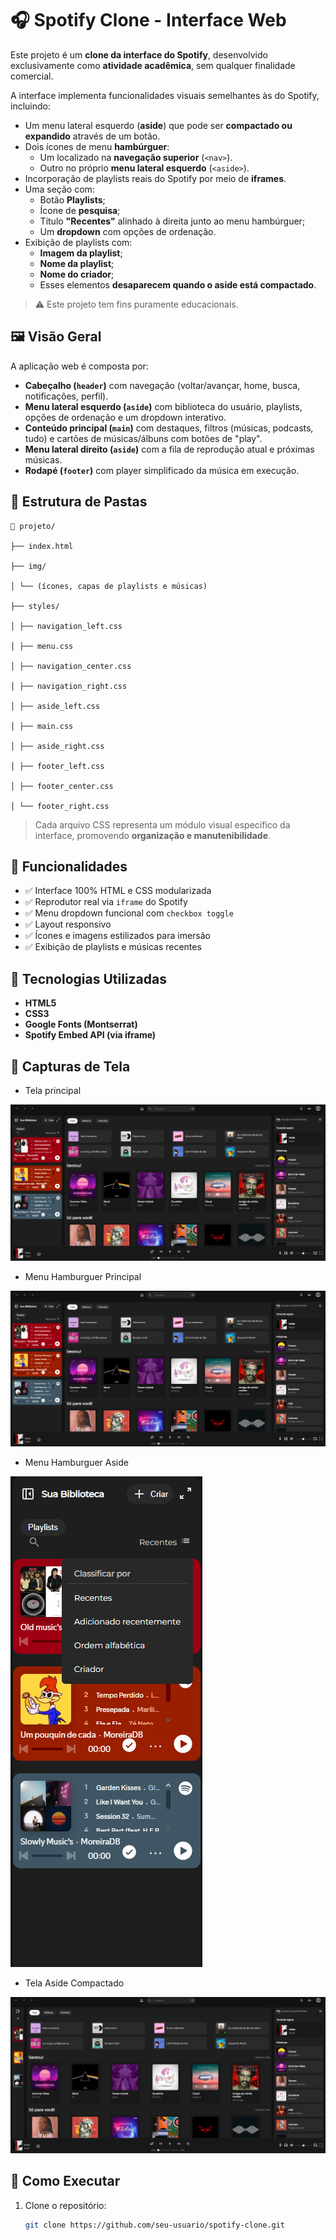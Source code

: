 # 🎧 Spotify Clone - Interface Web


Este projeto é um **clone da interface do Spotify**, desenvolvido exclusivamente como **atividade acadêmica**, sem qualquer finalidade comercial.

A interface implementa funcionalidades visuais semelhantes às do Spotify, incluindo:

- Um menu lateral esquerdo (**aside**) que pode ser **compactado ou expandido** através de um botão.
- Dois ícones de menu **hambúrguer**:
  - Um localizado na **navegação superior** (`<nav>`).
  - Outro no próprio **menu lateral esquerdo** (`<aside>`).
- Incorporação de playlists reais do Spotify por meio de **iframes**.
- Uma seção com:
  - Botão **Playlists**;
  - Ícone de **pesquisa**;
  - Título **"Recentes"** alinhado à direita junto ao menu hambúrguer;
  - Um **dropdown** com opções de ordenação.
- Exibição de playlists com:
  - **Imagem da playlist**;
  - **Nome da playlist**;
  - **Nome do criador**;
  - Esses elementos **desaparecem quando o aside está compactado**.

> ⚠️ Este projeto tem fins puramente educacionais.
## 🖼️ Visão Geral

A aplicação web é composta por:

- **Cabeçalho (`header`)** com navegação (voltar/avançar, home, busca, notificações, perfil).
- **Menu lateral esquerdo (`aside`)** com biblioteca do usuário, playlists, opções de ordenação e um dropdown interativo.
- **Conteúdo principal (`main`)** com destaques, filtros (músicas, podcasts, tudo) e cartões de músicas/álbuns com botões de "play".
- **Menu lateral direito (`aside`)** com a fila de reprodução atual e próximas músicas.
- **Rodapé (`footer`)** com player simplificado da música em execução.

## 📁 Estrutura de Pastas
```
📁 projeto/

├── index.html

├── img/

│ └── (ícones, capas de playlists e músicas)

├── styles/

│ ├── navigation_left.css

│ ├── menu.css

│ ├── navigation_center.css

│ ├── navigation_right.css

│ ├── aside_left.css

│ ├── main.css

│ ├── aside_right.css

│ ├── footer_left.css

│ ├── footer_center.css

│ └── footer_right.css
```

> Cada arquivo CSS representa um módulo visual específico da interface, promovendo **organização e manutenibilidade**.

## 🧩 Funcionalidades

- ✅ Interface 100% HTML e CSS modularizada
- ✅ Reprodutor real via `iframe` do Spotify
- ✅ Menu dropdown funcional com `checkbox toggle`
- ✅ Layout responsivo
- ✅ Ícones e imagens estilizados para imersão
- ✅ Exibição de playlists e músicas recentes

## 🔧 Tecnologias Utilizadas

- **HTML5**  
- **CSS3**  
- **Google Fonts (Montserrat)**  
- **Spotify Embed API (via iframe)**  

## 📸 Capturas de Tela

- Tela principal

![Preview do projeto](screenshot/Tela_Principal.png)

- Menu Hamburguer Principal

![Menu Principal](screenshot/Tela_Principal.png)

- Menu Hamburguer Aside

![Menu Hamburguer Aside](screenshot/Menu_Hamburguer_Aside.png)

- Tela Aside Compactado

![Aside Compactado](screenshot/Aside_Compactado.png)


## 🚀 Como Executar

1. Clone o repositório:
   ```bash
   git clone https://github.com/seu-usuario/spotify-clone.git